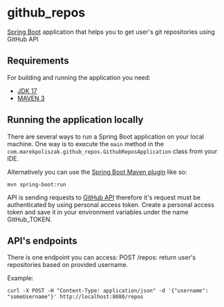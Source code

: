 # github_repos
[Spring Boot](http://projects.spring.io/spring-boot/) application that helps you to get user's git repositories using GitHub API 

## Requirements
For building and running the application you need:
- [JDK 17](https://www.oracle.com/java/technologies/javase/jdk17-archive-downloads.html)
- [MAVEN 3](https://maven.apache.org)

## Running the application locally

There are several ways to run a Spring Boot application on your local machine. One way is to execute the `main` method in the `com.marekpoliszak.github_repos.GithubReposApplication` class from your IDE.

Alternatively you can use the [Spring Boot Maven plugin](https://docs.spring.io/spring-boot/docs/current/reference/html/build-tool-plugins-maven-plugin.html) like so:

```shell
mvn spring-boot:run
```

API is sending requests to [GitHub API](https://developer.github.com/v3) therefore it's request must be authenticated by using personal 
access token. Create a personal access token and save it in your environment variables under the name GitHub_TOKEN.

## API's endpoints

There is one endpoint you can access:
POST /repos: return user's repositories based on provided username.

Example: 
```curl
curl -X POST -H "Content-Type: application/json" -d '{"username": "someUsername"}' http://localhost:8080/repos
```
